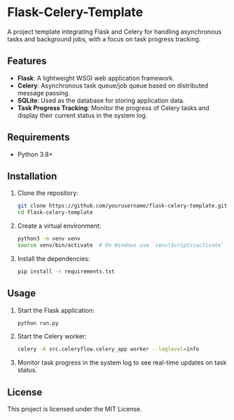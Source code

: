 # Flask-Celery-Template

A project template integrating Flask and Celery for handling asynchronous tasks and background jobs, with a focus on task progress tracking.

## Features

- **Flask**: A lightweight WSGI web application framework.
- **Celery**: Asynchronous task queue/job queue based on distributed message passing.
- **SQLite**: Used as the database for storing application data.
- **Task Progress Tracking**: Monitor the progress of Celery tasks and display their current status in the system log.

## Requirements

- Python 3.8+

## Installation

1. Clone the repository:
   ```bash
   git clone https://github.com/yourusername/flask-celery-template.git
   cd flask-celery-template
   ```

2. Create a virtual environment:
   ```bash
   python3 -m venv venv
   source venv/bin/activate  # On Windows use `venv\Scripts\activate`
   ```

3. Install the dependencies:
   ```bash
   pip install -r requirements.txt
   ```

## Usage

1. Start the Flask application:
   ```bash
   python run.py
   ```

2. Start the Celery worker:
   ```bash
   celery -A src.celeryflow.celery_app worker --loglevel=info
   ```

3. Monitor task progress in the system log to see real-time updates on task status.


## License

This project is licensed under the MIT License.
